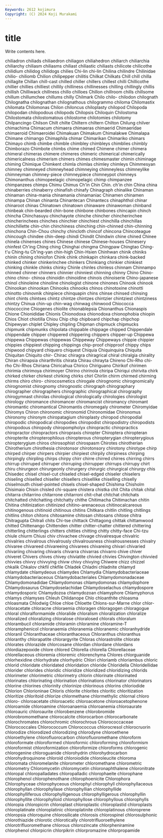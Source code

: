 ```yaml
---
Keywords: 2612 kojimura
Copyright: (C) 2024 Koji Murakami
---
```


# title

Write contents here.



 chiliadron chiliads chiliaedron chiliagon chiliahedron
chiliarch chiliarchia chiliarchy chiliasm chiliasms chiliast chiliastic chiliasts chilicote chilicothe
chilidium chilidog chilidogs chilies Chi-lin chi-lin Chilina chilindre Chilinidae chilio-
chiliomb Chilion chilipepper chilitis Chilkat Chilkats Chill chill chilla chillagite
Chillan chill-cast chilled chiller chillers chillest chilli Chillicothe chillier chillies
chilliest chillily chilliness chillinesses chilling chillingly chillis chillish Chilliwack chillness
chillo chilloes Chillon chillroom chills chillsome chillum chillumchee chillums chilly
Chilmark Chilo chilo- chilodon chilognath Chilognatha chilognathan chilognathous chilogrammo chiloma
Chilomastix chilomata Chilomonas Chilon chiloncus chiloplasty chilopod Chilopoda chilopodan chilopodous
chilopods Chilopsis Chiloquin Chilostoma Chilostomata chilostomatous chilostome chilotomies chilotomy Chilpancingo
Chilson Chilt chilte Chiltern chiltern Chilton Chilung chilver chimachima Chimacum
chimaera chimaeras chimaerid Chimaeridae chimaeroid Chimaeroidei Chimakuan Chimakum Chimalakwe Chimalapa
Chimane chimango Chimaphila chimar Chimarikan Chimariko chimars Chimayo chimb chimbe
chimble chimbley chimbleys chimblies chimbly Chimborazo Chimbote chimbs chime chimed
Chimene chimer chimera chimeral chimeras chimere chimeres chimeric chimerical chimerically
chimericalness chimerism chimers chimes chimesmaster chimin chiminage chiming Chimique Chimkent
chimla chimlas chimley chimleys Chimmesyan chimney chimneyed chimneyhead chimneying chimneyless
chimneylike chimneyman chimney-piece chimneypiece chimneypot chimneys Chimonanthus chimopeelagic chimopelagic chimp
chimpanzee chimpanzees chimps Chimu Chimus Ch'in Chin Chin. ch'in chin
China china chinaberries chinaberry chinafish chinafy Chinagraph chinalike Chinaman chinaman
china-mania chinamania chinamaniac Chinamen chinamen chinampa Chinan chinanta Chinantecan Chinantecs
chinaphthol chinar chinaroot chinas Chinatown chinatown chinaware chinawoman chinband chinbeak
chin-bearded chin-bone chinbone chinbones chincapin chinch chincha Chinchasuyu chinchayote chinche
chincher chincherinchee chincherinchees chinches chinchier chinchiest chinchilla chinchillas chinchillette chin-chin
chinchiness chinching chin-chinned chin-chinning chinchona Chin-Chou chinchy chincloth chincof chincona
Chincoteague chincough chindee chin-deep chindi Chindit Chindwin chine chined Chinee
chinela chinenses chines Chinese chinese Chinese-houses Chinesery chinfest Ch'ing Ching
ching Chinghai chingma Chingpaw Chingtao Ching-t'u Ching-tu Ch'ing-yan chin-high Chin-Hsien
Chinhwan chinik chiniks chinin chining chiniofon Chink chink chinkapin chinkara
chink-backed chinked chinker chinkerinchee chinkers Chinkiang chinkier chinkiest chinking chinkle
chinks chinky Chinle chinles chinless chinnam Chinnampo chinned chinner chinners
chinnier chinniest chinning chinny Chino Chino- chino chino- chinoa chinoidin
chinoidine chinois chinoiserie Chino-japanese chinol chinoleine chinoline chinologist chinone chinones
Chinook chinook Chinookan chinookan Chinooks chinooks chinos chinotoxine chinotti chinotto
chinovnik chinpiece chinquapin chins chinse chinsed chinsing chint chints chintses
chintz chintze chintzes chintzier chintziest chintziness chintzy Chinua chin-up chin-wag
chinwag chinwood Chiococca chiococcine Chiogenes chiolite chionablepsia Chionanthus Chionaspis Chione
Chionididae Chionis Chionodoxa chionodoxa chionophobia chiopin Chios Chiot chiotilla Chiou
Chip chip chipboard chipchap chipchop Chipewyan chiplet Chipley chipling Chipman
chipmuck chipmucks chipmunk chipmunks chipolata chippable chippage chipped Chippendale chippendale
chipper chippered chippering chippers chipper-up Chippewa chippewa Chippewas chippewas Chippeway
Chippeways chippie chippier chippies chippiest chipping chippings chip-proof chipproof chippy
chips chipwood chipyard chiquero chiquest Chiquia Chiquinquira Chiquita Chiquitan Chiquito
chir- Chirac chiragra chiragrical chiral chiralgia chirality Chiran chirapsia chirarthritis
chirata Chirau chirayta Chireno Chi-Rho chi-rho Chi-Rhos Chiriana Chiricahua Chirico
Chiriguano Chirikof chirimen chirimia chirimoya chirimoyer Chirino chirinola chiripa Chiriqui
chirivita chirk chirked chirker chirkest chirking chirks chirl Chirlin chirm
chirmed chirming chirms chiro chiro- chirocosmetics chirogale chirognomic chirognomically chirognomist
chirognomy chirognostic chirograph chirographary chirographer chirographers chirographic chirographical chirography chirogymnast
chirolas chirological chirologically chirologies chirologist chirology chiromance chiromancer chiromancist chiromancy
chiromant chiromantic chiromantical Chiromantis chiromegaly chirometer Chiromyidae Chiromys Chiron chironomic
chironomid Chironomidae Chironomus chironomy chironym chiropatagium chiroplasty chiropod chiropodial chiropodic
chiropodical chiropodies chiropodist chiropodistry chiropodists chiropodous chiropody chiropompholyx chiropractic chiropractics
chiropractor chiropractors chiropraxis chiropter Chiroptera chiropteran chiropterite chiropterophilous chiropterous chiropterygian
chiropterygious chiropterygium chiros chirosophist chirospasm Chirotes chirotherian Chirotherium chirothesia chirotonsor
chirotonsory chirotony chirotype chirp chirped chirper chirpers chirpier chirpiest chirpily
chirpiness chirping chirpingly chirpling chirps chirpy chirr chirre chirred chirres
chirring chirrs chirrup chirruped chirruper chirruping chirrupper chirrups chirrupy chirt
chiru chirurgeon chirurgeonly chirurgery chirurgic chirurgical chirurgy chis Chisedec chisel
chisel-cut chiseled chisel-edged chiseler chiselers chiseling chiselled chiseller chisellers chisellike
chiselling chiselly chiselmouth chisel-pointed chisels chisel-shaped Chishima Chisholm Chisimaio Chisin
chisled chi-square chistera chistka chit Chita chitak chital chitarra chitarrino
chitarrone chitarroni chit-chat chitchat chitchats chitchatted chitchatting chitchatty chithe Chitimacha
Chitimachan chitin Chitina chitinization chitinized chitino-arenaceous chitinocalcareous chitinogenous chitinoid chitinous
chitins Chitkara chitlin chitling chitlings chitlins chiton chitons chitosamine chitosan
chitosans chitose chitra Chitragupta Chitrali chits Chi-tse chittack Chittagong chittak
chittamwood chitted Chittenango Chittenden chitter chitter-chatter chittered chittering chitterling chitterlings
chitters chitties chitting chitty chitty-face Chi-tzu chiule chiurm Chiusi chiv
chivachee chivage chivalresque chivalric chivalries chivalrous chivalrously chivalrousness chivalrousnesses chivalry
chivaree chivareed chivareeing chivarees chivareing chivari chivaried chivariing chivaring chivaris
chivarra chivarras chivarro chive chiver chiveret Chivers chives chivey chiviatite
chivied chivies Chivington chivvied chivvies chivvy chivvying chivw chivy chivying
Chiwere chizz chizzel chkalik Chkalov chkfil chkfile Chladek Chladni chladnite
chlamyd chlamydate chlamydeous chlamydes Chlamydia Chlamydobacteriaceae chlamydobacteriaceous Chlamydobacteriales Chlamydomonadaceae Chlamydomonadidae
Chlamydomonas chlamydomonas chlamydophore Chlamydosaurus Chlamydoselachidae Chlamydoselachus chlamydospore chlamydosporic Chlamydozoa chlamydozoan
chlamyphore Chlamyphorus chlamys chlamyses Chleuh Chlidanope Chlo chloanthite chloasma chloasmata
Chlodwig Chloe chloe Chloette Chlons-sur-Marne chlor chlor- chloracetate chloracne chloraemia
chloragen chloragogen chloragogue chloral chloralformamide chloralide chloralism chloralization chloralize chloralized
chloralizing chloralose chloralosed chlorals chloralum chlorambucil chloramide chloramin chloramine chloramine-T
chloramphenicol chloranaemia chloranemia chloranemic chloranhydride chloranil Chloranthaceae chloranthaceous Chloranthus chloranthus
chloranthy chlorapatite chlorargyrite Chloras chlorastrolite chlorate chlorates chlorazide chlorcosane chlordan
chlordane chlordans chlordiazepoxide chlore chlored Chlorella chlorella Chlorellaceae chlorellaceous chloremia
chloremic chlorenchyma Chlores chlorguanide chlorhexidine chlorhydrate chlorhydric Chlori chloriamb chloriambus
chloric chlorid chloridate chloridated chloridation chloride Chloridella Chloridellidae chlorider chlorides
chloridic chloridize chloridized chloridizing chlorids chlorimeter chlorimetric chlorimetry chlorin chlorinate
chlorinated chlorinates chlorinating chlorination chlorinations chlorinator chlorinators chlorine chlorines chlorinity
chlorinize chlorinous chlorins chloriodide Chlorion Chlorioninae Chloris chlorite chlorites chloritic
chloritization chloritize chloritoid chlorize chlormethane chlormethylic chlornal chloro chloro- chloroacetate
chloroacetic chloroacetone chloroacetophenone chloroamide chloroamine chloroanaemia chloroanemia chloroaurate chloroauric chloroaurite
chlorobenzene chlorobromide chlorobromomethane chlorocalcite chlorocarbon chlorocarbonate chlorochromates chlorochromic chlorochrous Chlorococcaceae
Chlorococcales Chlorococcum Chlorococcus chlorocresol chlorocruorin chlorodize chlorodized chlorodizing chlorodyne chloroethene
chloroethylene chlorofluorocarbon chlorofluoromethane chloroform chloroformate chloroformed chloroformic chloroforming chloroformism chloroformist
chloroformization chloroformize chloroforms chlorogenic chlorogenine chloroguanide chlorohydrin chlorohydrocarbon chlorohydroquinone chloroid
chloroiodide chloroleucite chloroma chloromata chloromelanite chlorometer chloromethane chlorometric chlorometry Chloromycetin
chloromycetin chloronaphthalene chloronitrate chloropal chloropalladates chloropalladic chlorophaeite chlorophane chlorophenol chlorophenothane
chlorophoenicite Chlorophora Chlorophyceae chlorophyceous chlorophyl chlorophyll chlorophyllaceous chlorophyllan chlorophyllase chlorophyllian
chlorophyllide chlorophylliferous chlorophylligenous chlorophylligerous chlorophyllin chlorophyllite chlorophylloid chlorophyllose chlorophyllous chlorophylls
chloropia chloropicrin chloroplast chloroplastic chloroplastid chloroplasts chloroplatinate chloroplatinic chloroplatinite chloroplatinous
chloroprene chloropsia chloroquine chlorosilicate chlorosis chlorospinel chlorosulphonic chlorothiazide chlorotic chlorotically
chlorotrifluoroethylene chlorotrifluoromethane chlorous chlorozincate chlorpheniramine chlorphenol chlorpicrin chlorpikrin chlorpromazine chlorpropamide
